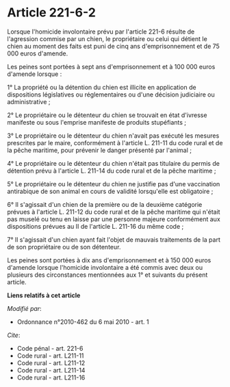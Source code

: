 # Article 221-6-2

Lorsque l'homicide involontaire prévu par l'article 221-6 résulte de l'agression commise par un chien, le propriétaire ou
celui qui détient le chien au moment des faits est puni de cinq ans d'emprisonnement et de 75 000 euros d'amende. 

Les peines sont portées à sept ans d'emprisonnement et à 100 000 euros d'amende lorsque : 

1° La propriété ou la détention du chien est illicite en application de dispositions législatives ou réglementaires ou d'une
décision judiciaire ou administrative ; 

2° Le propriétaire ou le détenteur du chien se trouvait en état d'ivresse manifeste ou sous l'emprise manifeste de produits
stupéfiants ; 

3° Le propriétaire ou le détenteur du chien n'avait pas exécuté les mesures prescrites par le maire, conformément à l'article
L. 211-11 du code rural et de la pêche maritime, pour prévenir le danger présenté par l'animal ; 

4° Le propriétaire ou le détenteur du chien n'était pas titulaire du permis de détention prévu à l'article L. 211-14 du code
rural et de la pêche maritime ; 

5° Le propriétaire ou le détenteur du chien ne justifie pas d'une vaccination antirabique de son animal en cours de validité
lorsqu'elle est obligatoire ; 

6° Il s'agissait d'un chien de la première ou de la deuxième catégorie prévues à l'article L. 211-12 du code rural et de la
pêche maritime qui n'était pas muselé ou tenu en laisse par une personne majeure conformément aux dispositions prévues au II
de l'article L. 211-16 du même code ; 

7° Il s'agissait d'un chien ayant fait l'objet de mauvais traitements de la part de son propriétaire ou de son détenteur. 

Les peines sont portées à dix ans d'emprisonnement et à 150 000 euros d'amende lorsque l'homicide involontaire a été commis
avec deux ou plusieurs des circonstances mentionnées aux 1° et suivants du présent article.

**Liens relatifs à cet article**

_Modifié par_:

  - Ordonnance n°2010-462 du 6 mai 2010 - art. 1

_Cite_:

  - Code pénal - art. 221-6
  - Code rural - art. L211-11
  - Code rural - art. L211-12
  - Code rural - art. L211-14
  - Code rural - art. L211-16
